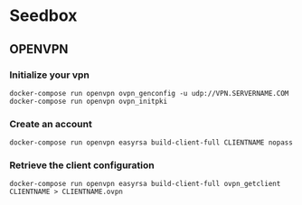 # Seedbox

## OPENVPN

### Initialize your vpn
```
docker-compose run openvpn ovpn_genconfig -u udp://VPN.SERVERNAME.COM
docker-compose run openvpn ovpn_initpki
```

### Create an account
```
docker-compose run openvpn easyrsa build-client-full CLIENTNAME nopass
```

### Retrieve the client configuration
```
docker-compose run openvpn easyrsa build-client-full ovpn_getclient CLIENTNAME > CLIENTNAME.ovpn
```
